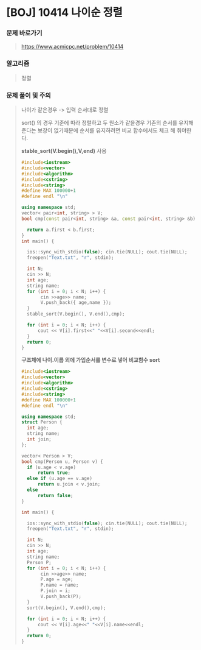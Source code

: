 # [BOJ] 10414 나이순 정렬

### 문제 바로가기

>  https://www.acmicpc.net/problem/10414

### 알고리즘

> 정렬

### 문제 풀이 및 주의

> 나이가 같은경우 -> 입력 순서대로 정렬
>
>  sort() 의 경우 기준에 따라 정렬하고  두 원소가 같을경우 기존의 순서를 유지해준다는 보장이 없기때문에 순서를 유지하려면 비교 함수에서도 체크 해 줘야한다.
>
> **stable_sort(V.begin(),V,end)** 사용
>
> ```c++
> #include<iostream>
> #include<vector>
> #include<algorithm>
> #include<cstring>
> #include<string>
> #define MAX 100000+1
> #define endl "\n"
> 
> using namespace std;
> vector< pair<int, string> > V;
> bool cmp(const pair<int, string> &a, const pair<int, string> &b) {
> 
> 	return a.first < b.first;
> }
> int main() {
> 
> 	ios::sync_with_stdio(false); cin.tie(NULL); cout.tie(NULL);
> 	freopen("Text.txt", "r", stdin);
> 
> 	int N;
> 	cin >> N;
> 	int age;
> 	string name;
> 	for (int i = 0; i < N; i++) {
> 		 cin >>age>> name;
> 		 V.push_back({ age,name });
> 	}
> 	stable_sort(V.begin(), V.end(),cmp);
> 
> 	for (int i = 0; i < N; i++) {
> 		cout << V[i].first<<" "<<V[i].second<<endl;
> 	}
> 	return 0;
> }
> ```
>
> **구조체에 나이.이름 외에 가입순서를 변수로 넣어 비교함수 sort**
>
> ```c++
> #include<iostream>
> #include<vector>
> #include<algorithm>
> #include<cstring>
> #include<string>
> #define MAX 100000+1
> #define endl "\n"
> 
> using namespace std;
> struct Person {
> 	int age;
> 	string name;
> 	int join;
> };
> 
> vector< Person > V;
> bool cmp(Person u, Person v) {
> 	if (u.age < v.age)
> 		return true;
> 	else if (u.age == v.age)
> 		return u.join < v.join;
> 	else
> 		return false;
> }
> 
> int main() {
> 
> 	ios::sync_with_stdio(false); cin.tie(NULL); cout.tie(NULL);
> 	freopen("Text.txt", "r", stdin);
> 
> 	int N;
> 	cin >> N;
> 	int age;
> 	string name;
> 	Person P;
> 	for (int i = 0; i < N; i++) {
> 		 cin >>age>> name;
> 		 P.age = age;
> 		 P.name = name;
> 		 P.join = i;
> 		 V.push_back(P);
> 	}
> 	sort(V.begin(), V.end(),cmp);
> 
> 	for (int i = 0; i < N; i++) {
> 		cout << V[i].age<<" "<<V[i].name<<endl;
> 	}
> 	return 0;
> }
> ```
>
> 

